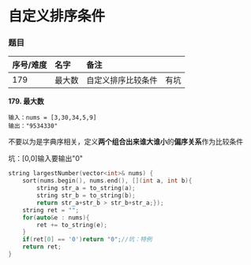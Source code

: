 # 自定义排序条件

### **题目**

| 序号/难度 | 名字 | 备注 |  |
| :--- | :--- | :--- | :--- |
| 179 | 最大数 | 自定义排序比较条件 | 有坑 |

**179. 最大数**

```text
输入：nums = [3,30,34,5,9]
输出："9534330"
```

不要以为是字典序相关，定义**两个组合出来谁大谁小**的**偏序关系**作为比较条件

坑：\[0,0\]输入要输出"0"

```cpp
string largestNumber(vector<int>& nums) {
    sort(nums.begin(), nums.end(), [](int a, int b){
        string str_a = to_string(a);
        string str_b = to_string(b);
        return str_a+str_b > str_b+str_a;});
    string ret = "";
    for(auto&e : nums){
        ret += to_string(e);
    }
    if(ret[0] == '0')return "0";//坑：特例
    return ret;
}
```

